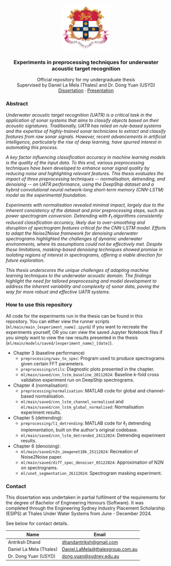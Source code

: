 <br />
<div align="center">
    <img src="docs/emblem.png" alt="Logo" width="150">
    <h3 align="center">Experiments in preprocessing techniques for underwater acoustic target recognition</h3>
    <p align="center">
        Official repository for my undergraduate thesis
        <br/>
        Supervised by Daniel La Mela (Thales) and Dr. Dong Yuan (USYD)
        <br/>
        <a href="docs/thesis.pdf">Dissertation</a>
        ·
        <a href="docs/presentation.pdf">Presentation</a>
    </p>
</div>

### Abstract

_Underwater acoustic target recognition (UATR) is a critical task in the application of sonar systems that aims to classify objects based on their acoustic signatures. Traditionally, UATR has relied on rule-based systems and the expertise of highly-trained sonar technicians to extract and classify features from raw sonar signals. However, recent advancements in artificial intelligence, particularly the rise of deep learning, have spurred interest in automating this process._

_A key factor influencing classification accuracy in machine learning models is the quality of the input data. To this end, various preprocessing techniques have been developed to enhance sonar signal quality by reducing noise and highlighting relevant features. This thesis evaluates the impact of three preprocessing techniques -- normalisation, detrending, and denoising -- on UATR performance, using the DeepShip dataset and a hybrid convolutional neural network-long short-term memory (CNN-LSTM) model as the experimental foundation._

_Experiments with normalisation revealed minimal impact, largely due to the inherent consistency of the dataset and prior preprocessing steps, such as power spectrogram conversion. Detrending with $\ell_1$ algorithms consistently reduced classification accuracy, likely due to over-smoothing and disruption of spectrogram features critical for the CNN-LSTM model. Efforts to adapt the Noise2Noise framework for denoising underwater spectrograms highlighted the challenges of dynamic underwater environments, where its assumptions could not be effectively met. Despite these limitations, masking-based denoising techniques showed promise in isolating regions of interest in spectrograms, offering a viable direction for future exploration._

_This thesis underscores the unique challenges of adapting machine learning techniques to the underwater acoustic domain. The findings highlight the need for tailored preprocessing and model development to address the inherent variability and complexity of sonar data, paving the way for more robust and effective UATR systems._

### How to use this repository

All code for the experiments run in the thesis can be found in this repository. You can either view the runner scripts (`ml/main/main_[experiment_name].ipynb`) if you want to recreate the experiments yourself, OR you can view the saved Jupyter Notebook files if you simply want to view the raw results presented in the thesis (`ml/main/models/saved/[experiment_name]_[date]`).

- Chapter 3 (baseline performance)
    - `preprocessing/wav_to_spec`: Program used to produce spectrograms given certain FFT parameters.
    - `preprocessing/utils`: Diagnostic plots presented in the chapter.
    - `ml/main/saved/cnn_lstm_baseline_20112024`: Baseline $k$-fold cross validation experiment run on DeepShip spectrograms.
- Chapter 4 (normalisation):
    - `preprocessing/normalisation`: MATLAB code for global and channel-based normalisation.
    - `ml/main/saved/cnn_lstm_channel_normalised` and `ml/main/saved/cnn_lstm_global_normalised`: Normalisation experiment results.
- Chapter 5 (detrending):
    - `preprocessing/l1_detrending`: MATLAB code for $\ell_1$ detrending implementation, built on the author's original codebase.
    - `ml/main/saved/cnn_lstm_detrended_24112024`: Detrending experiment results.
- Chapter 6 (denoising):
    - `ml/main/saved/n2n_imagenet10k_25112024`: Recreation of Noise2Noise paper.
    - `ml/main/saved/diff_spec_denoiser_05122024`: Approximation of N2N on spectrograms.
    - `ml/unet_segmentation_26112024`: Spectrogram masking experiment.

### Contact

This dissertation was undertaken in partial fulfilment of the requirements for the degree of Bachelor of Engineering Honours (Software). It was completed through the Engineering Sydney Industry Placement Scholarship (ESIPS) at Thales Under Water Systems from June - December 2024.

See below for contact details.


| Name           | Email                   |
|----------------|-------------------------|
| Antriksh Dhand  | dhandantriksh@gmail.com |
| Daniel La Mela (Thales) | Daniel.LaMela@thalesgroup.com.au |
| Dr. Dong Yuan (USYD) | dong.yuan@sydney.edu.au
